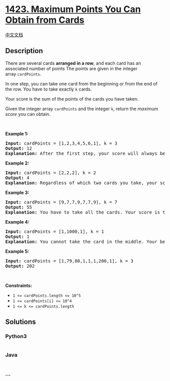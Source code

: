 # [1423. Maximum Points You Can Obtain from Cards](https://leetcode.com/problems/maximum-points-you-can-obtain-from-cards)

[中文文档](/solution/1400-1499/1423.Maximum%20Points%20You%20Can%20Obtain%20from%20Cards/README.md)

## Description

<p>There are several cards&nbsp;<strong>arranged in a row</strong>, and each card has an associated number of points&nbsp;The points are given in the integer array&nbsp;<code>cardPoints</code>.</p>

<p>In one step, you can take one card from the beginning or from the end of the row. You have to take exactly <code>k</code> cards.</p>

<p>Your score is the sum of the points of the cards you have taken.</p>

<p>Given the integer array <code>cardPoints</code> and the integer <code>k</code>, return the <em>maximum score</em> you can obtain.</p>

<p>&nbsp;</p>
<p><strong>Example 1:</strong></p>

<pre>
<strong>Input:</strong> cardPoints = [1,2,3,4,5,6,1], k = 3
<strong>Output:</strong> 12
<strong>Explanation:</strong> After the first step, your score will always be 1. However, choosing the rightmost card first will maximize your total score. The optimal strategy is to take the three cards on the right, giving a final score of 1 + 6 + 5 = 12.
</pre>

<p><strong>Example 2:</strong></p>

<pre>
<strong>Input:</strong> cardPoints = [2,2,2], k = 2
<strong>Output:</strong> 4
<strong>Explanation:</strong> Regardless of which two cards you take, your score will always be 4.
</pre>

<p><strong>Example 3:</strong></p>

<pre>
<strong>Input:</strong> cardPoints = [9,7,7,9,7,7,9], k = 7
<strong>Output:</strong> 55
<strong>Explanation:</strong> You have to take all the cards. Your score is the sum of points of all cards.
</pre>

<p><strong>Example 4:</strong></p>

<pre>
<strong>Input:</strong> cardPoints = [1,1000,1], k = 1
<strong>Output:</strong> 1
<strong>Explanation:</strong> You cannot take the card in the middle. Your best score is 1. 
</pre>

<p><strong>Example 5:</strong></p>

<pre>
<strong>Input:</strong> cardPoints = [1,79,80,1,1,1,200,1], k = 3
<strong>Output:</strong> 202
</pre>

<p>&nbsp;</p>
<p><strong>Constraints:</strong></p>

<ul>
	<li><code>1 &lt;= cardPoints.length &lt;= 10^5</code></li>
	<li><code>1 &lt;= cardPoints[i] &lt;= 10^4</code></li>
	<li><code>1 &lt;= k &lt;= cardPoints.length</code></li>
</ul>

## Solutions

<!-- tabs:start -->

### **Python3**

```python

```

### **Java**

```java

```

### **...**

```

```

<!-- tabs:end -->
